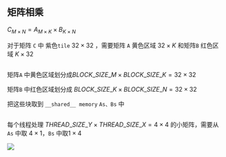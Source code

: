 ## 矩阵相乘

$C_{M\times N}=A_{M\times K}\times B_{K\times N}$

对于矩阵 `C` 中 紫色`tile` $32\times32$ ，需要矩阵 `A` 黄色区域 $32\times K$ 和矩阵`B` 红色区域 $K\times 32$ 

<img src="./image1.png" title="" alt="" data-align="center">

矩阵`A` 中黄色区域划分成$BLOCK\_SIZE\_M\times BLOCK\_SIZE\_K=32\times 32$

矩阵`B` 中红色区域划分成 $BLOCK\_SIZE\_K\times BLOCK\_SIZE\_N=32\times 32$

把这些块取到 `__shared__ memory` `As、Bs` 中

<img src="./image2.png" title="" alt="" data-align="center">

每个线程处理 $THREAD\_SIZE\_Y\times THREAD\_SIZE\_X=4\times4$ 的小矩阵，需要从 `As` 中取 $4\times1$，`Bs` 中取$1\times4$

![](./image3.png)
